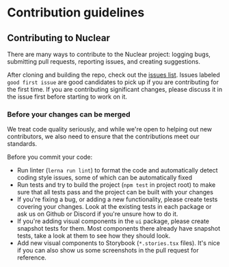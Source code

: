 # Contribution guidelines

## Contributing to Nuclear

There are many ways to contribute to the Nuclear project: logging bugs, submitting pull requests, reporting issues, and creating suggestions.

After cloning and building the repo, check out the [issues list](https://github.com/nukeop/nuclear/issues). Issues labeled `good first issue` are good candidates to pick up if you are contributing for the first time. If you are contributing significant changes, please discuss it in the issue first before starting to work on it.

### Before your changes can be merged

We treat code quality seriously, and while we're open to helping out new contributors, we also need to ensure that the contributions meet our standards.

Before you commit your code:

* Run linter \(`lerna run lint`\) to format the code and automatically detect coding style issues, some of which can be automatically fixed
* Run tests and try to build the project \(`npm test` in project root\) to make sure that all tests pass and the project can be built with your changes
* If you're fixing a bug, or adding a new functionality, please create tests covering your changes. Look at the existing tests in each package or ask us on Github or Discord if you're unsure how to do it.
* If you're adding visual components in the `ui` package, please create snapshot tests for them. Most components there already have snapshot tests, take a look at them to see how they should look.
* Add new visual components to Storybook \(`*.stories.tsx` files\). It's nice if you can also show us some screenshots in the pull request for reference.

